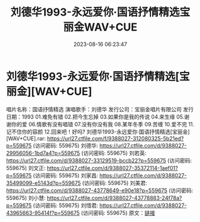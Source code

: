 ﻿---
title: 刘德华1993-永远爱你·国语抒情精选宝丽金WAV+CUE
date: 2023-08-16 06:23:47
categories: WAV车载音乐、镜像
tags: 华语中文
---
# 刘德华1993-永远爱你·国语抒情精选[宝丽金][WAV+CUE]

唱片名称：国语抒情精选
演唱歌手：刘德华
发行公司：宝丽金唱片有限公司
发行日期：1993
01.难免有错
02.把今生忘掉
03.如果你是我的传说
04.来生缘
05.谢谢你的爱
06.情歌有没有唱错
07.没有你没有我
08.某年冬季
09.苦缠
10.爱不完
11.记不住你的容颜
12.回来吧！好吗?
刘德华1993-永远爱你·国语抒情精选[宝丽金][WAV+CUE].rar:
https://url27.ctfile.com/f/9388027-312080325-5b21ed?p=559675
(访问密码: 559675)
刘德华: https://url27.ctfile.com/d/9388027-29956056-1bd7a4?p=559675
(访问密码: 559675)
刘若英: https://url27.ctfile.com/d/9388027-33129519-bccb22?p=559675
(访问密码: 559675)
刘文正: https://url27.ctfile.com/d/9388027-35372114-1aef01?p=559675
(访问密码: 559675)
刘家昌: https://url27.ctfile.com/d/9388027-35499099-e5143d?p=559675
(访问密码: 559675)
刘美君: https://url27.ctfile.com/d/9388027-43778649-e90e18?p=559675
(访问密码: 559675)
刘小慧: https://url27.ctfile.com/d/9388027-43778883-24f78a?p=559675
(访问密码: 559675)
刘惜君: https://url27.ctfile.com/d/9388027-43965663-95414f?p=559675
(访问密码: 559675)
原文：[链接](https://blog.sina.com.cn/s/blog_1647c7e760103134c.html)